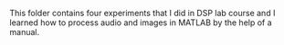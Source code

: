 This folder contains four experiments that I did in DSP lab course and I learned how to process audio and images in MATLAB by the help of a manual.
